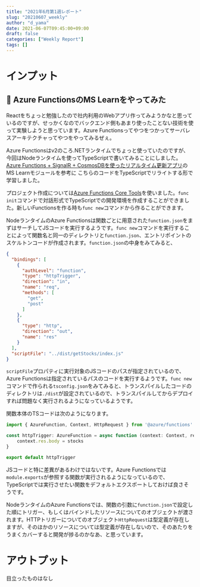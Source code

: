 ```yaml
---
title: "2021年6月第1週レポート"
slug: "20210607_weekly"
author: "d_yama"
date: 2021-06-07T09:45:00+09:00
draft: false
categories: ["Weekly Report"]
tags: []
---
```



# インプット
## 📝 Azure FunctionsのMS Learnをやってみた
Reactをちょっと勉強したので社内利用のWebアプリ作ってみようかなと思っているのですが、せっかくなのでバックエンド側もあまり使ったことない技術を使って実験しようと思っています。Azure Functionsってやつをつかってサーバレスアーキテクチャってやつをやってみるぜぇ。

Azure Functionsはv2のころ.NETランタイムでちょっと使っていたのですが、今回はNodeランタイムを使ってTypeScriptで書いてみることにしました。[Azure Functions + SignalR + CosmosDBを使ったリアルタイム更新アプリ](https://docs.microsoft.com/ja-jp/learn/modules/automatic-update-of-a-webapp-using-azure-functions-and-signalr/)のMS Learnモジュールを参考に
こちらのコードをTypeScriptでリライトする形で学習しました。

プロジェクト作成については[Azure Functions Core Tools](https://docs.microsoft.com/ja-jp/azure/azure-functions/functions-run-local?tabs=macos%2Ccsharp%2Cbash)を使いました。`func init`コマンドで対話形式でTypeScriptでの開発環境を作成することができました。新しいFunctionsを作る時も`func new`コマンドから作ることができます。

NodeランタイムのAzure Functionsは関数ごとに用意された`function.json`をまずはサーチしてJSコードを実行するようです。`func new`コマンドを実行することによって関数名と同一のディレクトリと`function.json`、エントリポイントのスケルトンコードが作成されます。`function.json`の中身をみてみると、

```json
{
  "bindings": [
    {
      "authLevel": "function",
      "type": "httpTrigger",
      "direction": "in",
      "name": "req",
      "methods": [
        "get",
        "post"
      ]
    },
    {
      "type": "http",
      "direction": "out",
      "name": "res"
    }
  ],
  "scriptFile": "../dist/getStocks/index.js"
}
```

`scriptFile`プロパティに実行対象のJSコードのパスが指定されているので、Azure Functionsは指定されているパスのコードを実行するようです。`func new`コマンドで作られる`tsconfig.json`をみてみると、トランスパイルしたコードのディレクトリは`./dist`が設定されているので、トランスパイルしてからデプロイすれば問題なく実行されるようになっているようです。

関数本体のTSコードは次のようになります。

```typescript
import { AzureFunction, Context, HttpRequest } from '@azure/functions'

const httpTrigger: AzureFunction = async function (context: Context, req: HttpRequest, stocks: any): Promise<void> {
    context.res.body = stocks
}

export default httpTrigger
```

JSコードと特に差異があるわけではないです。Azure Functionsでは`module.exports`が参照する関数が実行されるようになっているので、TypeScriptでは実行させたい関数をデフォルトエクスポートしておけば良さそうです。

NodeランタイムのAzure Functionsでは、関数の引数に`function.json`で設定した順にトリガー、もしくはバインドしたリソースについてのオブジェクトが渡されます。HTTPトリガーについてのオブジェクト`HttpRequest`は型定義が存在しますが、そのほかのリソースについては型定義が存在しないので、そのあたりをうまくカバーすると開発が捗るのかなあ、と思っています。

# アウトプット
目立ったものはなし